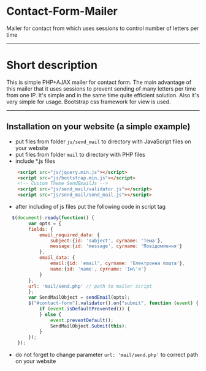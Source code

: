 # Contact-Form-Mailer
Mailer for contact from which uses sessions to control number of letters per time

***

# Short description

This is simple PHP+AJAX mailer for contact form. The main advantage of this mailer that it uses sessions to prevent sending of many letters per time from one IP. It's simple and in the same time quite efficient solution. Also it's very simple for usage.
Bootstrap css framework for view is used.

***

## Installation on your website (a simple example)

* put files from folder `js/send_mail` to directory with JavaScript files on your website
* put files from folder `mail` to directory with PHP files
* include *.js files
```html
    <script src="js/jquery.min.js"></script>
    <script src="js/bootstrap.min.js"></script>
    <!-- Custom Theme SendEmailJs -->
    <script src="js/send_mail/validator.js"></script>
    <script src="js/send_mail/send_mail.js"></script>
```
* after including of js files put the following code in script tag
```javascript
  $(document).ready(function() {
		var opts = {
		fields: {
			email_required_data: {
				subject:{id: 'subject', cyrname: 'Тема'},
				message:{id: 'message', cyrname: 'Повідомлення'}
			},
			email_data: {
				email:{id: 'email', cyrname: 'Електронна пошта'},
				name:{id: 'name', cyrname: 'Ім\'я'}
			}
		},
		url: 'mail/send.php' // path to mailer script
		};
		var SendMailObject = sendEmail(opts);
		$("#contact-form").validator().on("submit", function (event) {
			if (event.isDefaultPrevented()) {
			} else {
				event.preventDefault();
				SendMailObject.Submit(this);
			}
		});
	});
```
* do not forget to change parameter `url: 'mail/send.php'` to correct path on your website
